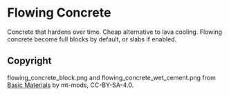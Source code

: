 # Flowing Concrete
Concrete that hardens over time. Cheap alternative to lava cooling. Flowing concrete become full blocks by default, or slabs if enabled.

## Copyright
flowing_concrete_block.png and flowing_concrete_wet_cement.png from [Basic Materials](https://github.com/mt-mods/basic_materials) by mt-mods, CC-BY-SA-4.0.

